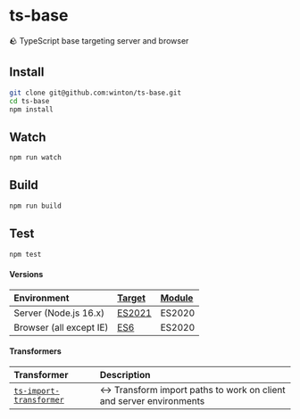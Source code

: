 # ts-base

🪨 TypeScript base targeting server and browser

## Install

```bash
git clone git@github.com:winton/ts-base.git
cd ts-base
npm install
```

## Watch

```bash
npm run watch
```

## Build

```bash
npm run build
```

## Test

```bash
npm test
```

#### Versions

| Environment | [Target](https://www.typescriptlang.org/tsconfig#target) | [Module](https://www.typescriptlang.org/tsconfig#module) |
| :--- | :--- | :--- |
| Server (Node.js 16.x) | [ES2021](https://node.green/#ES2021) | ES2020 |
| Browser (all except IE) | [ES6](https://kangax.github.io/compat-table/es6) | ES2020 |

#### Transformers

| Transformer | Description |
| :--- | :--- |
| [`ts-import-transformer`](https://github.com/winton/ts-import-transformer) | ↔️ Transform import paths to work on client and server environments |